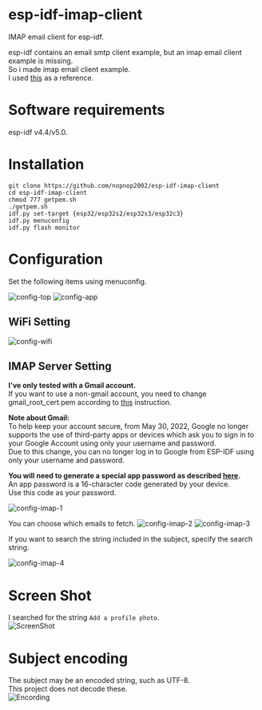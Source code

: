# esp-idf-imap-client
IMAP email client for esp-idf.

esp-idf contains an email smtp client example, but an imap email client example is missing.   
So i made imap email client example.   
I used [this](https://github.com/RealAlphabet/IMAP) as a reference.   

# Software requirements
esp-idf v4.4/v5.0.   

# Installation
```
git clone https://github.com/nopnop2002/esp-idf-imap-client
cd esp-idf-imap-client
chmod 777 getpem.sh
./getpem.sh
idf.py set-target {esp32/esp32s2/esp32s3/esp32c3}
idf.py menuconfig
idf.py flash monitor
```

# Configuration
Set the following items using menuconfig.

![config-top](https://github.com/nopnop2002/esp-idf-imap-client/assets/6020549/11644d4e-9cc7-4524-bacd-dbeaaba232cf)
![config-app](https://github.com/nopnop2002/esp-idf-imap-client/assets/6020549/8ee9ff1d-2afb-411c-bbca-70018aad296d)

## WiFi Setting

![config-wifi](https://github.com/nopnop2002/esp-idf-imap-client/assets/6020549/4cefe2fb-6476-4fc2-92d4-af7f29c0f226)

## IMAP Server Setting
__I've only tested with a Gmail account.__   
If you want to use a non-gmail account, you need to change gmail_root_cert.pem according to [this](https://github.com/espressif/esp-idf/issues/7250) instruction.   

__Note about Gmail:__   
To help keep your account secure, from May 30, 2022, Google no longer supports the use of third-party apps or devices which ask you to sign in to your Google Account using only your username and password.   
Due to this change, you can no longer log in to Google from ESP-IDF using only your username and password.   

__You will need to generate a special app password as described [here](https://support.google.com/mail/answer/185833).__   
An app password is a 16-character code generated by your device.   
Use this code as your password.   

![config-imap-1](https://github.com/nopnop2002/esp-idf-imap-client/assets/6020549/4fdcb24c-223f-4c08-b3b1-dd2b25756f73)

You can choose which emails to fetch.
![config-imap-2](https://github.com/nopnop2002/esp-idf-imap-client/assets/6020549/3daac20d-9a29-4573-a3dc-8eebdf64e882)
![config-imap-3](https://github.com/nopnop2002/esp-idf-imap-client/assets/6020549/65f59912-d0b1-4034-9d57-c50957d6910f)

If you want to search the string included in the subject, specify the search string.

![config-imap-4](https://github.com/nopnop2002/esp-idf-imap-client/assets/6020549/a3982871-ea81-4b3e-add9-25f369857d70)

# Screen Shot   
I searched for the string `Add a profile photo`.   
![ScreenShot](https://github.com/nopnop2002/esp-idf-imap-client/assets/6020549/d6ffc008-f216-4c12-b986-1993971c98cd)


# Subject encoding   
The subject may be an encoded string, such as UTF-8.   
This project does not decode these.   
![Encording](https://github.com/nopnop2002/esp-idf-imap-client/assets/6020549/24af7983-7d38-4544-adf3-d05577949ec6)
